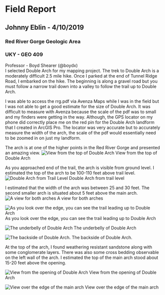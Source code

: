# Field Report
## Johnny Eblin - 4/10/2019 <br/>
### Red River Gorge Geologic Area <br/>
### UKY - GEO 409 <br/>
Professor - Boyd Shearer (@boydx) <br/>
I selected Double Arch for my mapping project. The trek to Double Arch is a moderately difficult 2.5 mile hike. Once I parked at the end of Tunnel Ridge Road, I embarked on the hike. The beginning is along a gravel road but you must follow a narrow trail down into a valley to follow the trail up to Double Arch. <br/>

I was able to access the rrg.pdf via Avenza Maps while I was in the field but I was not able to get a good estimate for the size of Double Arch. It was difficult to measure with Avenza because the scale of the pdf was to small and my finders were getting in the way. Although, the GPS locator on my phone did correctly place me on the red pin for the Double Arch landform that I created in ArcGIS Pro. The locator was very accurate but to accurately measure the width of the arch, the scale of the pdf would essentially need to be zoomed in on just my landform. <br/>

The arch is at one of the higher points in the Red River Gorge and presented an amazing view.
![View from the top of Double Arch](https://github.com/jseb223/rrg/blob/master/basemap/Double_Arch_View3.jpg)
View from the top of Double Arch <br/>

As you approached end of the trail, the arch is visible from ground level. I estimated the top of the arch to be 100-110 feet above trail level.
![Double Arch from Trail Level](https://github.com/jseb223/rrg/blob/master/basemap/Double_Arch_ViewfromTrail.jpg)
Double Arch from trail level <br/>

I estimated that the width of the arch was between 25 and 30 feet. The second smaller arch is situated about 5 feet above the main arch.
![A view for both arches](https://github.com/jseb223/rrg/blob/master/basemap/Double_Arch_Both_Arches.jpg)
A view for both arches

![As you look over the edge, you can see the trail leading up to Double Arch](https://github.com/jseb223/rrg/blob/master/basemap/Double_Arch_Trail2.jpg)
As you look over the edge, you can see the trail leading up to Double Arch

![The underbelly of Double Arch](https://github.com/jseb223/rrg/blob/master/basemap/Double_Arch_Underbelly_Scale.jpg)
The underbelly of Double Arch

![The backside of Double Arch.](https://github.com/jseb223/rrg/blob/master/basemap/Double_Arch_Back_Side1.jpg)
The backside of Double Arch. <br/>

At the top of the arch, I found weathering resistant sandstone along with some conglomerate layers. There was also some cross bedding observable on the left wall of the arch. I estimated the top of the main arch stood about 15-20 feet above the opening. <br/>

![View from the opening of Double Arch](https://github.com/jseb223/rrg/blob/master/basemap/Double_Arch_View1.jpg)
View from the opening of Double Arch

![View over the edge of the main arch](https://github.com/jseb223/rrg/blob/master/basemap/Double_Arch_Trail1.jpg)
View over the edge of the main arch